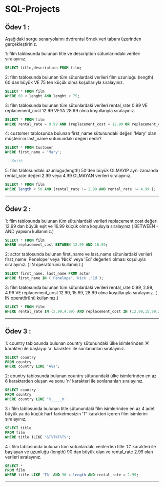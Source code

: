 # SQL-Projects
## Ödev 1 :
Aşağıdaki sorgu senaryolarını dvdrental örnek veri tabanı üzerinden gerçekleştiriniz.

1: film tablosunda bulunan title ve description sütunlarındaki verileri sıralayınız.
```SQL
SELECT title,description FROM film;
```
2: film tablosunda bulunan tüm sütunlardaki verileri film uzunluğu (length) 60 dan büyük VE 75 ten küçük olma koşullarıyla sıralayınız.
```SQL
SELECT * FROM film
WHERE 60 < lenght AND lenght < 75;
```
3: film tablosunda bulunan tüm sütunlardaki verileri rental_rate 0.99 VE replacement_cost 12.99 VEYA 28.99 olma koşullarıyla sıralayınız.
```SQL
SELECT * FROM film 
WHERE rental_rate = 0.99 AND (replacement_cost = 12.99 OR replacement_cost = 28.99);
```
4: customer tablosunda bulunan first_name sütunundaki değeri 'Mary' olan müşterinin last_name sütunundaki değeri nedir?
```SQL
SELECT * FROM Customer
WHERE first_name = 'Mary';

-- Smith
```
5: film tablosundaki uzunluğu(length) 50'den büyük OLMAYIP aynı zamanda rental_rate değeri 2.99 veya 4.99 OLMAYAN verileri sıralayınız.
```SQL
SELECT * FROM film
WHERE length < 50 AND (rental_rate != 2.99 AND rental_rate != 4.99 );
```
---
## Ödev 2 :
1: film tablosunda bulunan tüm sütunlardaki verileri replacement cost değeri 12.99 dan büyük eşit ve 16.99 küçük olma koşuluyla sıralayınız ( BETWEEN - AND yapısını kullanınız.)
```SQL
SELECT * FROM film
WHERE replacement_cost BETWEEN 12.99 AND 16.99;
```
2: actor tablosunda bulunan first_name ve last_name sütunlardaki verileri first_name 'Penelope' veya 'Nick' veya 'Ed' değerleri olması koşuluyla sıralayınız. ( IN operatörünü kullanınız.)
```SQL
SELECT first_name, last_name FROM actor
WHERE first_name IN ('Penelope','Nick','Ed');
```
3: film tablosunda bulunan tüm sütunlardaki verileri rental_rate 0.99, 2.99, 4.99 VE replacement_cost 12.99, 15.99, 28.99 olma koşullarıyla sıralayınız. ( IN operatörünü kullanınız.)
```SQL
SELECT * FROM film
WHERE rental_rate IN (2.99,4.99) AND replacement_cost IN (12.99,15.99,28.99);
```
---
## Ödev 3 :
1: country tablosunda bulunan country sütunundaki ülke isimlerinden 'A' karakteri ile başlayıp 'a' karakteri ile sonlananları sıralayınız.
```SQL
SELECT country 
FROM country
WHERE country LIKE 'A%a';
```
2: country tablosunda bulunan country sütunundaki ülke isimlerinden en az 6 karakterden oluşan ve sonu 'n' karakteri ile sonlananları sıralayınız.
```SQL
SELECT country
FROM country
WHERE country LIKE '%_____n'
```
3 : film tablosunda bulunan title sütunundaki film isimlerinden en az 4 adet büyük ya da küçük harf farketmesizin 'T' karakteri içeren film isimlerini sıralayınız.
```SQL
SELECT title
FROM film
WHERE title ILIKE '&T%T%T%T%';
```
4 : film tablosunda bulunan tüm sütunlardaki verilerden title 'C' karakteri ile başlayan ve uzunluğu (length) 90 dan büyük olan ve rental_rate 2.99 olan verileri sıralayınız.
```SQL
SELECT *
FROM film
WHERE title LIKE 'T%' AND 90 < length AND rental_rate = 2.99;
```
---








